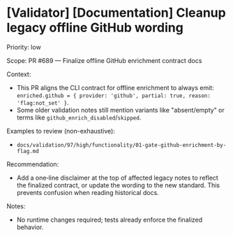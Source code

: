 # [Validator] [Documentation] Cleanup legacy offline GitHub wording

Priority: low

Scope: PR #689 — Finalize offline GitHub enrichment contract docs

Context:

- This PR aligns the CLI contract for offline enrichment to always emit:
  `enriched.github = { provider: 'github', partial: true, reason: 'flag:not_set' }`.
- Some older validation notes still mention variants like "absent/empty" or terms like
  `github_enrich_disabled`/`skipped`.

Examples to review (non-exhaustive):

- `docs/validation/97/high/functionality/01-gate-github-enrichment-by-flag.md`

Recommendation:

- Add a one‑line disclaimer at the top of affected legacy notes to reflect the finalized
  contract, or update the wording to the new standard. This prevents confusion when reading
  historical docs.

Notes:

- No runtime changes required; tests already enforce the finalized behavior.
